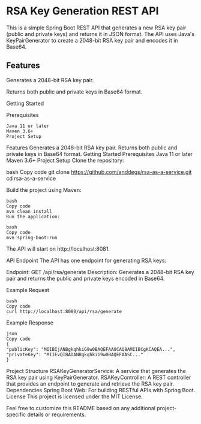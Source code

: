 # RSA Key Generation REST API
This is a simple Spring Boot REST API that generates a new RSA key pair (public and private keys) and returns it in JSON format. 
The API uses Java's KeyPairGenerator to create a 2048-bit RSA key pair and encodes it in Base64.

## Features
Generates a 2048-bit RSA key pair.

Returns both public and private keys in Base64 format.

Getting Started

Prerequisites

    Java 11 or later
    Maven 3.6+
    Project Setup

Features
Generates a 2048-bit RSA key pair.
Returns both public and private keys in Base64 format.
Getting Started
Prerequisites
Java 11 or later
Maven 3.6+
Project Setup
Clone the repository:

bash
Copy code
git clone https://github.com/anddegs/rsa-as-a-service.git
cd rsa-as-a-service

Build the project using Maven:
```
bash
Copy code
mvn clean install
Run the application:
```
```
bash
Copy code
mvn spring-boot:run
```

The API will start on http://localhost:8081.

API Endpoint
The API has one endpoint for generating RSA keys:

Endpoint: GET /api/rsa/generate
Description: Generates a 2048-bit RSA key pair and returns the public and private keys encoded in Base64.

Example Request
```
bash
Copy code
curl http://localhost:8080/api/rsa/generate
```

Example Response
```
json
Copy code
{
"publicKey": "MIIBIjANBgkqhkiG9w0BAQEFAAOCAQ8AMIIBCgKCAQEA...",
"privateKey": "MIIEvQIBADANBgkqhkiG9w0BAQEFAASC..."
}
```

Project Structure
RSAKeyGeneratorService: A service that generates the RSA key pair using KeyPairGenerator.
RSAKeyController: A REST controller that provides an endpoint to generate and retrieve the RSA key pair.
Dependencies
Spring Boot Web: For building RESTful APIs with Spring Boot.
License
This project is licensed under the MIT License.

Feel free to customize this README based on any additional project-specific details or requirements.
    